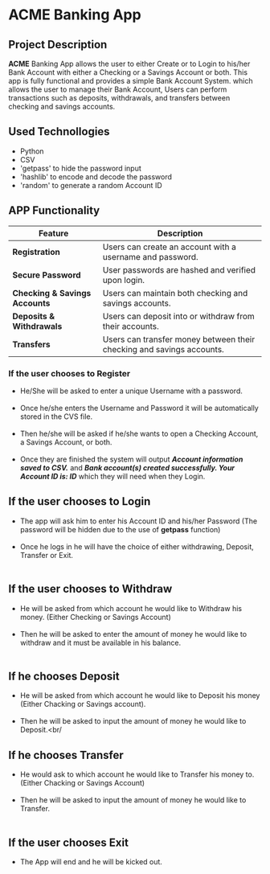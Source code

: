 
# ACME Banking App

## Project Description
**ACME**  Banking App allows the user to either Create or to Login to his/her Bank Account with either a Checking or a Savings Account or both.
This app is fully functional and provides a simple Bank Account System. which allows the user to manage their Bank Account, Users can perform transactions such as deposits, withdrawals, and transfers between checking and savings accounts.

## Used Technollogies
- Python
- CSV
- 'getpass' to hide the password input
- 'hashlib' to encode and decode the password
- 'random' to generate a random Account ID

## APP Functionality
| Feature                | Description |
|------------------------|-------------|
| **Registration**  | Users can create an account with a username and password. |
| **Secure Password** | User passwords are hashed and verified upon login. |
| **Checking & Savings Accounts** | Users can maintain both checking and savings accounts. |
| **Deposits & Withdrawals** | Users can deposit into or withdraw from their accounts. |
| **Transfers** | Users can transfer money between their checking and savings accounts. |

### If the user chooses to Register
- He/She will be asked to enter a unique Username with a password. <br/><br/>
- Once he/she enters the Username and Password it will be automatically stored in the CVS file. <br/><br/>
- Then he/she will be asked if he/she wants to open a Checking Account, a Savings Account, or both. <br/><br/>
- Once they are finished the system will output ***Account information saved to CSV.*** and ***Bank account(s) created successfully. Your Account ID is: ID***  which they will need when they Login. <br/><be/>

## If the user chooses to Login
- The app will ask him to enter his Account ID and his/her Password (The password will be hidden due to the use of **getpass** function) <br/><br/>
- Once he logs in he will have the choice of either withdrawing, Deposit, Transfer or Exit. <br/><br/>
  
## If the user chooses to  Withdraw
- He will be asked from which account he would like to Withdraw his money. (Either Checking or Savings Account)<br/><br/>
- Then he will be asked to enter the amount of money he would like to withdraw and it must be available in his balance.<br/><br/>

## If he chooses Deposit
- He will be asked from which account he would like to Deposit his money (Either Chacking or Savings account).<br/><br/>
- Then he will be asked to input the amount of money he would like to Deposit.<br/<br/>

## If he chooses Transfer
- He would ask to which account he would like to Transfer his money to. (Either Chacking or Savings Account)<br/><br/>
- Then he will be asked to input the amount of money he would like to Transfer.<br/><br/>

## If the user chooses Exit
- The App will end and he will be kicked out.<br/><br/>
